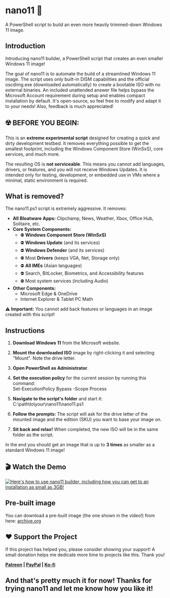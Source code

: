 # **nano11 🔬**

A PowerShell script to build an even more heavily trimmed-down Windows 11 image.

## **Introduction**

Introducing nano11 builder, a PowerShell script that creates an even smaller Windows 11 image!

The goal of nano11 is to automate the build of a streamlined Windows 11 image. The script uses only built-in DISM capabilities and the official oscdimg.exe (downloaded automatically) to create a bootable ISO with no external binaries. An included unattended answer file helps bypass the Microsoft Account requirement during setup and enables compact installation by default.
It's open-source, so feel free to modify and adapt it to your needs\! Also, feedback is much appreciated!

## **☢️ BEFORE YOU BEGIN:**

This is an **extreme experimental script** designed for creating a quick and dirty development testbed. It removes everything possible to get the smallest footprint, including the Windows Component Store (WinSxS), core services, and much more.

The resulting OS is **not serviceable**. This means you cannot add languages, drivers, or features, and you will not receive Windows Updates. It is intended only for testing, development, or embedded use in VMs where a minimal, static environment is required.

## **What is removed?**

The nano11.ps1 script is extremely aggressive. It removes:

* **All Bloatware Apps:** Clipchamp, News, Weather, Xbox, Office Hub, Solitaire, etc.  
* **Core System Components:**  
  * ⛔ **Windows Component Store (WinSxS)**  
  * ⛔ **Windows Update** (and its services)  
  * ⛔ **Windows Defender** (and its services)  
  * ⛔ Most **Drivers** (keeps VGA, Net, Storage only)  
  * ⛔ **All IMEs** (Asian languages)  
  * ⛔ Search, BitLocker, Biometrics, and Accessibility features  
  * ⛔ Most system services (including Audio)  
* **Other Components:**  
  * Microsoft Edge & OneDrive  
  * Internet Explorer & Tablet PC Math

⚠️ **Important:** You cannot add back features or languages in an image created with this script\!

## **Instructions**

1. **Download Windows 11** from the Microsoft website.  
2. **Mount the downloaded ISO** image by right-clicking it and selecting "Mount". Note the drive letter.  
3. **Open PowerShell as Administrator**.  
4. **Set the execution policy** for the current session by running this command:  
   Set-ExecutionPolicy Bypass \-Scope Process

5. **Navigate to the script's folder** and start it:  
   C:\\path\\to\\your\\nano11\\nano11.ps1

6. **Follow the prompts:** The script will ask for the drive letter of the mounted image and the edition (SKU) you want to base your image on.  
7. **Sit back and relax\!** When completed, the new ISO will be in the same folder as the script.

In the end you should get an image that is up to **3 times** as smaller as a standard Windows 11 image!
## 🎬 Watch the Demo

[![Here's how to use nano11 builder, including how you can get to an installation as small as 3GB!](https://img.youtube.com/vi/YIOesMc50Dw/maxresdefault.jpg)](https://www.youtube.com/watch?v=YIOesMc50Dw)

## Pre-built image
You can download a pre-built image (the one shown in the video!) from here: 
[archive.org](https://archive.org/details/nano11_25h2) 

## ❤️ Support the Project

If this project has helped you, please consider showing your support! A small donation helps me dedicate more time to projects like this.
Thank you!

**[Patreon](http://patreon.com/ntdev) | [PayPal](http://paypal.me/ntdev2) | [Ko-fi](http://ko-fi.com/ntdev)**
## And that's pretty much it for now\! Thanks for trying nano11 and let me know how you like it\!
